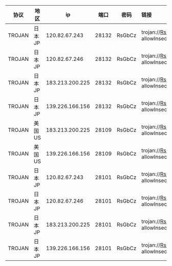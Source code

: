 |协议|地区|ip|端口|密码|链接|
|---|---|---|---|---|:---|
|TROJAN|日本JP|120.82.67.243|28132|RsGbCz|trojan://RsGbCz@120.82.67.243:28132?allowInsecure=1&peer=download.windowsupdate.com#IEPL+%C2%B7+%E6%97%A5%E6%9C%ACJP+%C2%B7+209+%C2%B7+%E5%B9%BF%E5%B7%9E%E8%81%94%E9%80%9A|
|TROJAN|日本JP|120.82.67.246|28132|RsGbCz|trojan://RsGbCz@120.82.67.246:28132?allowInsecure=1&peer=download.windowsupdate.com#IEPL+%C2%B7+%E6%97%A5%E6%9C%ACJP+%C2%B7+209+%C2%B7+%E8%8C%82%E5%90%8D%E8%81%94%E9%80%9A|
|TROJAN|日本JP|183.213.200.225|28132|RsGbCz|trojan://RsGbCz@183.213.200.225:28132?allowInsecure=1&peer=download.windowsupdate.com#IEPL+%C2%B7+%E6%97%A5%E6%9C%ACJP+%C2%B7+209+%C2%B7+%E5%B9%BF%E6%B8%AF%E7%A7%BB%E5%8A%A8|
|TROJAN|日本JP|139.226.166.156|28132|RsGbCz|trojan://RsGbCz@139.226.166.156:28132?allowInsecure=1&peer=download.windowsupdate.com#IEPL+%C2%B7+%E6%97%A5%E6%9C%ACJP+%C2%B7+209+%C2%B7+%E5%B9%BF%E6%B8%AF%E7%A7%BB%E5%8A%A8|
|TROJAN|美国US|183.213.200.225|28109|RsGbCz|trojan://RsGbCz@183.213.200.225:28109?allowInsecure=1&peer=ctldl.windowsupdate.com#IEPL+%C2%B7+%E7%BE%8E%E5%9B%BDUS+%C2%B7+88+%C2%B7+%E5%B9%BF%E6%B8%AF%E7%A7%BB%E5%8A%A8|
|TROJAN|美国US|139.226.166.156|28109|RsGbCz|trojan://RsGbCz@139.226.166.156:28109?allowInsecure=1&peer=ctldl.windowsupdate.com#IEPL+%C2%B7+%E7%BE%8E%E5%9B%BDUS+%C2%B7+88+%C2%B7+%E5%B9%BF%E6%B8%AF%E7%A7%BB%E5%8A%A8|
|TROJAN|日本JP|120.82.67.243|28101|RsGbCz|trojan://RsGbCz@120.82.67.243:28101?allowInsecure=1&peer=download.windowsupdate.com#IEPL+%C2%B7+%E6%97%A5%E6%9C%ACJP+%C2%B7+194+%C2%B7+%E5%B9%BF%E5%B7%9E%E8%81%94%E9%80%9A|
|TROJAN|日本JP|120.82.67.246|28101|RsGbCz|trojan://RsGbCz@120.82.67.246:28101?allowInsecure=1&peer=download.windowsupdate.com#IEPL+%C2%B7+%E6%97%A5%E6%9C%ACJP+%C2%B7+194+%C2%B7+%E8%8C%82%E5%90%8D%E8%81%94%E9%80%9A|
|TROJAN|日本JP|183.213.200.225|28101|RsGbCz|trojan://RsGbCz@183.213.200.225:28101?allowInsecure=1&peer=download.windowsupdate.com#IEPL+%C2%B7+%E6%97%A5%E6%9C%ACJP+%C2%B7+194+%C2%B7+%E5%B9%BF%E6%B8%AF%E7%A7%BB%E5%8A%A8|
|TROJAN|日本JP|139.226.166.156|28101|RsGbCz|trojan://RsGbCz@139.226.166.156:28101?allowInsecure=1&peer=download.windowsupdate.com#IEPL+%C2%B7+%E6%97%A5%E6%9C%ACJP+%C2%B7+194+%C2%B7+%E5%B9%BF%E6%B8%AF%E7%A7%BB%E5%8A%A8|
